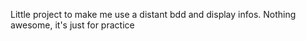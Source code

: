 Little project to make me use a distant bdd and display infos. Nothing awesome, it's just for practice
